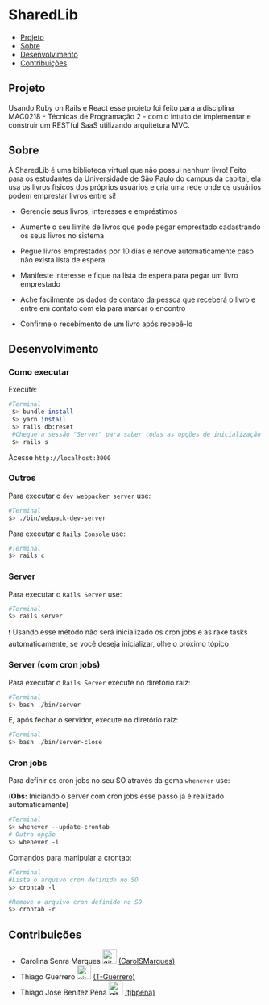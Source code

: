 # SharedLib
- [Projeto](#Projeto)
- [Sobre](#Sobre)
- [Desenvolvimento](#Desenvolvimento)
- [Contribuições](#Contribuições)

## Projeto
Usando Ruby on Rails e React esse projeto foi feito para a disciplina MAC0218 - Técnicas de Programação 2 - com o intuito de implementar e construir um RESTful SaaS utilizando arquitetura MVC.

## Sobre
A SharedLib é uma biblioteca virtual que não possui nenhum livro! Feito para os estudantes da Universidade de São Paulo do campus da capital, ela usa os livros físicos dos próprios usuários e cria uma rede onde os usuários podem emprestar livros entre si!

* Gerencie seus livros, interesses e empréstimos

* Aumente o seu limite de livros que pode pegar emprestado cadastrando os seus livros no sistema

* Pegue livros emprestados por 10 dias e renove automaticamente caso não exista lista de espera

* Manifeste interesse e fique na lista de espera para pegar um livro emprestado

* Ache facilmente os dados de contato da pessoa que receberá o livro e entre em contato com ela para marcar o encontro

* Confirme o recebimento de um livro após recebê-lo


## Desenvolvimento
### Como executar
Execute:
```bash
#Terminal
 $> bundle install
 $> yarn install
 $> rails db:reset
 #Cheque a sessão "Server" para saber todas as opções de inicialização do servidor
 $> rails s
```
Acesse `http://localhost:3000`
### Outros
Para executar o `dev webpacker server` use:
```bash
#Terminal
$> ./bin/webpack-dev-server
```

Para executar o `Rails Console` use:
```bash
#Terminal
$> rails c
```
### Server
Para executar o `Rails Server` use:
```bash
#Terminal
$> rails server
```
 :exclamation: Usando esse método não será inicializado os cron jobs e as rake tasks automaticamente, se você deseja inicializar, olhe o      próximo tópico
<br>

### Server (com cron jobs)
Para executar o `Rails Server` execute no diretório raiz:
```bash
#Terminal
$> bash ./bin/server
```
E, após fechar o servidor, execute no diretório raiz:
```bash
#Terminal
$> bash ./bin/server-close
```

### Cron jobs
Para definir os cron jobs no seu SO através da gema `whenever` use: 

(**Obs:** Iniciando o server com cron jobs esse passo já é realizado automaticamente)
```bash
#Terminal
$> whenever --update-crontab
# Outra opção
$> whenever -i
```

Comandos para manipular a crontab:
```bash
#Terminal
#Lista o arquivo cron definido no SO
$> crontab -l

#Remove o arquivo cron definido no SO
$> crontab -r
```

## Contribuições

* Carolina Senra Marques  <img src="https://github.githubassets.com/images/modules/logos_page/GitHub-Mark.png" alt="github" width="28px" height="28px"> [(CarolSMarques)](https://github.com/CarolSMarques)
* Thiago Guerrero  <img src="https://github.githubassets.com/images/modules/logos_page/GitHub-Mark.png" alt="github" width="28px" height="28px"> [(T-Guerrero)](https://github.com/T-Guerrero)
* Thiago Jose Benitez Pena  <img src="https://github.githubassets.com/images/modules/logos_page/GitHub-Mark.png" alt="github" width="28px" height="28px"> [(tjbpena)](https://github.com/tjbpena)
